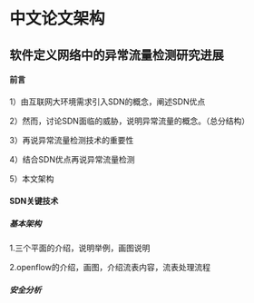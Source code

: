 # 中文论文架构



## 软件定义网络中的异常流量检测研究进展

#### 前言

1）由互联网大环境需求引入SDN的概念，阐述SDN优点

2）然而，讨论SDN面临的威胁，说明异常流量的概念。（总分结构）

3）再说异常流量检测技术的重要性

4）结合SDN优点再说异常流量检测

5）本文架构

#### SDN关键技术

##### 基本架构

1.三个平面的介绍，说明举例，画图说明

2.openflow的介绍，画图，介绍流表内容，流表处理流程

##### 安全分析



